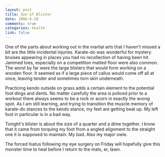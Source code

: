 ```yaml
--- 
layout: post
title: Son of Blister
date: 2006-6-28
comments: true
categories: health
link: false
---
```

One of the parts about working out in the martial arts that I haven't missed a bit are the little incidental injuries. Karate-do was wonderful for mystery bruises appearing in places you had no recollection of having been hit. Jammed toes, especially on a competition matted floor were also common. The worst by far were the large blisters that would form working on a wooden floor. It seemed as if a large piece of callus would come off all at once, leaving tender and sometimes torn skin underneath.

Practicing kendo outside on grass adds a certain element to the potential foot dings and dents. No matter carefully the area is policed prior to a workout there always seems to be a rock or acorn in exactly the wrong spot. As I am still learning, and trying to transition the muscle memory of karate-do stances to the kendo stance, my feet are getting beat up. My left foot in particular is in a bad way.

Tonight's blister is about the size of a quarter and a dime together. I know that it came from torquing my foot from a angled alignment to the straight one it is supposed to maintain. My bad. Also my major owie.

The forced hiatus following my eye surgery on Friday will hopefully give this monster time to heal before I return to the mats, er, lawn.
